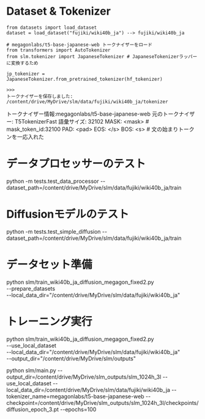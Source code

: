 # Dataset & Tokenizer

```
from datasets import load_dataset
dataset = load_dataset("fujiki/wiki40b_ja") --> fujiki/wiki40b_ja

# megagonlabs/t5-base-japanese-web トークナイザーをロード
from transformers import AutoTokenizer
from slm.tokenizer import JapaneseTokenizer # JapaneseTokenizerラッパーに変換するため

jp_tokenizer = JapaneseTokenizer.from_pretrained_tokenizer(hf_tokenizer)

>>>
トークナイザーを保存しました: /content/drive/MyDrive/slm/data/fujiki/wiki40b_ja/tokenizer
```

トークナイザー情報:megagonlabs/t5-base-japanese-web
元のトークナイザー: T5TokenizerFast
語彙サイズ: 32102
MASK: \<mask> # mask_token_id:32100
PAD: \<pad>
EOS: \</s>
BOS: \<s> # 文の始まりトークンを一応入れた


  # データプロセッサーのテスト
  python -m tests.test_data_processor --dataset_path=/content/drive/MyDrive/slm/data/fujiki/wiki40b_ja/train

  # Diffusionモデルのテスト
  python -m tests.test_simple_diffusion --dataset_path=/content/drive/MyDrive/slm/data/fujiki/wiki40b_ja/train



  # データセット準備
  python slm/train_wiki40b_ja_diffusion_megagon_fixed2.py \
      --prepare_datasets \
      --local_data_dir="/content/drive/MyDrive/slm/data/fujiki/wiki40b_ja"

  # トレーニング実行
  python slm/train_wiki40b_ja_diffusion_megagon_fixed2.py \
      --use_local_dataset \
      --local_data_dir="/content/drive/MyDrive/slm/data/fujiki/wiki40b_ja" \
      --output_dir="/content/drive/MyDrive/slm/outputs"


python slm/main.py --output_dir=/content/drive/MyDrive/slm_outputs/slm_1024h_3l --use_local_dataset
  --local_data_dir=/content/drive/MyDrive/slm/data/fujiki/wiki40b_ja --tokenizer_name=megagonlabs/t5-base-japanese-web
  --checkpoint=/content/drive/MyDrive/slm_outputs/slm_1024h_3l/checkpoints/diffusion_epoch_3.pt --epochs=100
